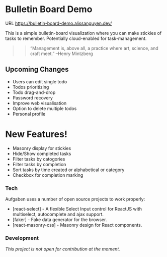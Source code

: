 # Bulletin Board Demo

URL https://bulletin-board-demo.alissanguyen.dev/

This is a simple bulletin-board visualization where you can make stickies of tasks to remember. Potentially cloud-enabled for task-management. 

> > “Management is, above all, a practice where art, science, and craft meet.”
> > –Henry Mintzberg

## Upcoming Changes

- Users can edit single todo
- Todos prioritizing
- Todo drag-and-drop
- Password recovery
- Improve web visualisation
- Option to delete multiple todos
- Personal profile

# New Features!

- Masonry display for stickies
- Hide/Show completed tasks
- Filter tasks by catogories
- Filter tasks by completion
- Sort tasks by time created or alphabetical or category
- Checkbox for completion marking

### Tech

Aufgaben uses a number of open source projects to work properly:

- [react-select] - A flexible Select Input control for ReactJS with multiselect, autocomplete and ajax support.
- [faker] - Fake data generator for the browser.
- [react-masonry-css] - Masonry design for React components.


### Development

_This project is not open for contribution at the moment._

